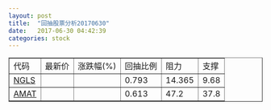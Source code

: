 ```yaml
---
layout: post
title:  "回抽股票分析20170630"
date:   2017-06-30 04:42:39
categories: stock
---
```

<script type="text/javascript">
var stockList = []
stockList.push('gb_ngls');
stockList.push('gb_amat');
</script>
<table border="1">
 <tr>
 <td>代码</td>
 <td>最新价</td>
 <td>涨跌幅(%)</td>
 <td>回抽比例</td>
 <td>阻力</td>
 <td>支撑</td>
</tr>
  <tr id="ngls">
  <td><a href="http://stock.finance.sina.com.cn/usstock/quotes/NGLS.html" target="_blank">NGLS</a></td><td></td><td></td><td>0.793</td><td>14.365</td><td>9.68</td></tr>
  <tr id="amat">
  <td><a href="http://stock.finance.sina.com.cn/usstock/quotes/AMAT.html" target="_blank">AMAT</a></td><td></td><td></td><td>0.613</td><td>47.2</td><td>37.8</td></tr>
</table>
